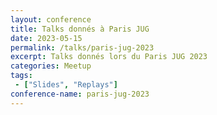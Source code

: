 ```yaml
---
layout: conference
title: Talks donnés à Paris JUG
date: 2023-05-15
permalink: /talks/paris-jug-2023
excerpt: Talks donnés lors du Paris JUG 2023
categories: Meetup
tags: 
 - ["Slides", "Replays"]
conference-name: paris-jug-2023
---
```

